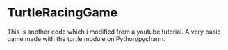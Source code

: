 # TurtleRacingGame

This is another code which i modified from a youtube tutorial.  A very basic game made with the turtle module on Python/pycharm.
